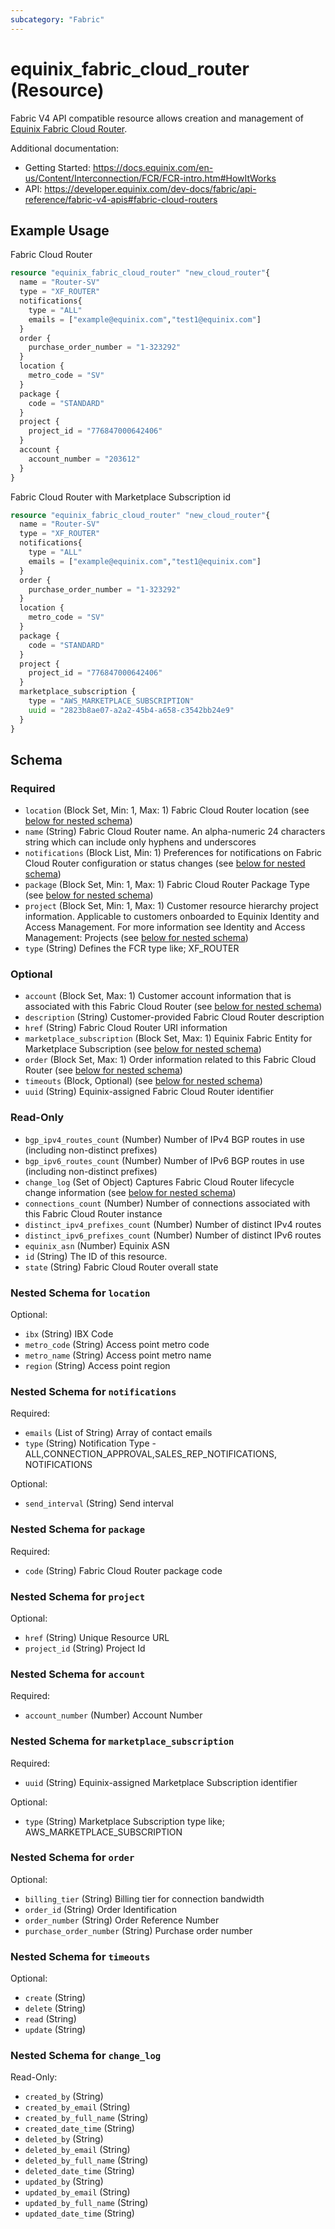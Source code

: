 ```yaml
---
subcategory: "Fabric"
---
```


# equinix_fabric_cloud_router (Resource)

Fabric V4 API compatible resource allows creation and management of [Equinix Fabric Cloud Router](https://docs.equinix.com/en-us/Content/Interconnection/FCR/FCR-intro.htm#HowItWorks).

Additional documentation:
* Getting Started: https://docs.equinix.com/en-us/Content/Interconnection/FCR/FCR-intro.htm#HowItWorks
* API: https://developer.equinix.com/dev-docs/fabric/api-reference/fabric-v4-apis#fabric-cloud-routers

## Example Usage

Fabric Cloud Router
```terraform
resource "equinix_fabric_cloud_router" "new_cloud_router"{
  name = "Router-SV"
  type = "XF_ROUTER"
  notifications{
    type = "ALL"
    emails = ["example@equinix.com","test1@equinix.com"]
  }
  order {
    purchase_order_number = "1-323292"
  }
  location {
    metro_code = "SV"
  }
  package {
    code = "STANDARD"
  }
  project {
  	project_id = "776847000642406"
  }
  account {
  	account_number = "203612"
  }
}
```

Fabric Cloud Router with Marketplace Subscription id
```terraform
resource "equinix_fabric_cloud_router" "new_cloud_router"{
  name = "Router-SV"
  type = "XF_ROUTER"
  notifications{
    type = "ALL"
    emails = ["example@equinix.com","test1@equinix.com"]
  }
  order {
    purchase_order_number = "1-323292"
  }
  location {
    metro_code = "SV"
  }
  package {
    code = "STANDARD"
  }
  project {
  	project_id = "776847000642406"
  }
  marketplace_subscription {
    type = "AWS_MARKETPLACE_SUBSCRIPTION"
    uuid = "2823b8ae07-a2a2-45b4-a658-c3542bb24e9"
  }
}
```

<!-- schema generated by tfplugindocs -->
## Schema

### Required

- `location` (Block Set, Min: 1, Max: 1) Fabric Cloud Router location (see [below for nested schema](#nestedblock--location))
- `name` (String) Fabric Cloud Router name. An alpha-numeric 24 characters string which can include only hyphens and underscores
- `notifications` (Block List, Min: 1) Preferences for notifications on Fabric Cloud Router configuration or status changes (see [below for nested schema](#nestedblock--notifications))
- `package` (Block Set, Min: 1, Max: 1) Fabric Cloud Router Package Type (see [below for nested schema](#nestedblock--package))
- `project` (Block Set, Min: 1, Max: 1) Customer resource hierarchy project information. Applicable to customers onboarded to Equinix Identity and Access Management. For more information see Identity and Access Management: Projects (see [below for nested schema](#nestedblock--project))
- `type` (String) Defines the FCR type like; XF_ROUTER

### Optional

- `account` (Block Set, Max: 1) Customer account information that is associated with this Fabric Cloud Router (see [below for nested schema](#nestedblock--account))
- `description` (String) Customer-provided Fabric Cloud Router description
- `href` (String) Fabric Cloud Router URI information
- `marketplace_subscription` (Block Set, Max: 1) Equinix Fabric Entity for Marketplace Subscription (see [below for nested schema](#nestedblock--marketplace_subscription))
- `order` (Block Set, Max: 1) Order information related to this Fabric Cloud Router (see [below for nested schema](#nestedblock--order))
- `timeouts` (Block, Optional) (see [below for nested schema](#nestedblock--timeouts))
- `uuid` (String) Equinix-assigned Fabric Cloud Router identifier

### Read-Only

- `bgp_ipv4_routes_count` (Number) Number of IPv4 BGP routes in use (including non-distinct prefixes)
- `bgp_ipv6_routes_count` (Number) Number of IPv6 BGP routes in use (including non-distinct prefixes)
- `change_log` (Set of Object) Captures Fabric Cloud Router lifecycle change information (see [below for nested schema](#nestedatt--change_log))
- `connections_count` (Number) Number of connections associated with this Fabric Cloud Router instance
- `distinct_ipv4_prefixes_count` (Number) Number of distinct IPv4 routes
- `distinct_ipv6_prefixes_count` (Number) Number of distinct IPv6 routes
- `equinix_asn` (Number) Equinix ASN
- `id` (String) The ID of this resource.
- `state` (String) Fabric Cloud Router overall state

<a id="nestedblock--location"></a>
### Nested Schema for `location`

Optional:

- `ibx` (String) IBX Code
- `metro_code` (String) Access point metro code
- `metro_name` (String) Access point metro name
- `region` (String) Access point region


<a id="nestedblock--notifications"></a>
### Nested Schema for `notifications`

Required:

- `emails` (List of String) Array of contact emails
- `type` (String) Notification Type - ALL,CONNECTION_APPROVAL,SALES_REP_NOTIFICATIONS, NOTIFICATIONS

Optional:

- `send_interval` (String) Send interval


<a id="nestedblock--package"></a>
### Nested Schema for `package`

Required:

- `code` (String) Fabric Cloud Router package code


<a id="nestedblock--project"></a>
### Nested Schema for `project`

Optional:

- `href` (String) Unique Resource URL
- `project_id` (String) Project Id


<a id="nestedblock--account"></a>
### Nested Schema for `account`

Required:

- `account_number` (Number) Account Number


<a id="nestedblock--marketplace_subscription"></a>
### Nested Schema for `marketplace_subscription`

Required:

- `uuid` (String) Equinix-assigned Marketplace Subscription identifier

Optional:

- `type` (String) Marketplace Subscription type like; AWS_MARKETPLACE_SUBSCRIPTION


<a id="nestedblock--order"></a>
### Nested Schema for `order`

Optional:

- `billing_tier` (String) Billing tier for connection bandwidth
- `order_id` (String) Order Identification
- `order_number` (String) Order Reference Number
- `purchase_order_number` (String) Purchase order number


<a id="nestedblock--timeouts"></a>
### Nested Schema for `timeouts`

Optional:

- `create` (String)
- `delete` (String)
- `read` (String)
- `update` (String)


<a id="nestedatt--change_log"></a>
### Nested Schema for `change_log`

Read-Only:

- `created_by` (String)
- `created_by_email` (String)
- `created_by_full_name` (String)
- `created_date_time` (String)
- `deleted_by` (String)
- `deleted_by_email` (String)
- `deleted_by_full_name` (String)
- `deleted_date_time` (String)
- `updated_by` (String)
- `updated_by_email` (String)
- `updated_by_full_name` (String)
- `updated_date_time` (String)
